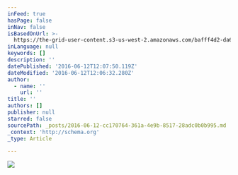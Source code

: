 ```yaml
---
inFeed: true
hasPage: false
inNav: false
isBasedOnUrl: >-
  https://the-grid-user-content.s3-us-west-2.amazonaws.com/bafff4d2-da6d-4c7c-8779-25d71d8a2f5f.jpg
inLanguage: null
keywords: []
description: ''
datePublished: '2016-06-12T12:07:50.119Z'
dateModified: '2016-06-12T12:06:32.280Z'
author:
  - name: ''
    url: ''
title: ''
authors: []
publisher: null
starred: false
sourcePath: _posts/2016-06-12-cc170764-361a-4e9b-8517-28adc0b0b995.md
_context: 'http://schema.org'
_type: Article

---
```

![](https://the-grid-user-content.s3-us-west-2.amazonaws.com/bafff4d2-da6d-4c7c-8779-25d71d8a2f5f.jpg)